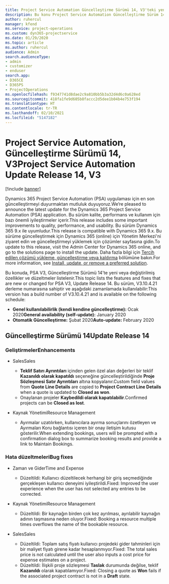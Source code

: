 ```yaml
---
title: Project Service Automation Güncelleştirme Sürümü 14, V3'teki yenilikler veya değişiklikler
description: Bu konu Project Service Automation Güncelleştirme Sürüm 14 V3'teki yenilikler hakkında bilgi sağlar.
author: ruhercul
manager: kfend
ms.service: project-operations
ms.custom: dyn365-projectservice
ms.date: 01/29/2020
ms.topic: article
ms.author: ruhercul
audience: Admin
search.audienceType:
- admin
- customizer
- enduser
search.app:
- D365CE
- D365PS
- ProjectOperations
ms.openlocfilehash: f9347741d8dae2c9a810bb5b3a32d4d6c0a628ed
ms.sourcegitcommit: 418fa1fe9d605b8faccc2d5dee1b04b4e753f194
ms.translationtype: HT
ms.contentlocale: tr-TR
ms.lasthandoff: 02/10/2021
ms.locfileid: "5147182"
---
```

# <a name="project-service-automation-update-release-14-v3"></a><span data-ttu-id="113c8-103">Project Service Automation, Güncelleştirme Sürümü 14, V3</span><span class="sxs-lookup"><span data-stu-id="113c8-103">Project Service Automation Update Release 14, V3</span></span>

[!include [banner](../includes/psa-now-project-operations.md)]

<span data-ttu-id="113c8-104">Dynamics 365 Project Service Automation (PSA) uygulaması için en son güncelleştirmeyi duyurmaktan mutluluk duyuyoruz.</span><span class="sxs-lookup"><span data-stu-id="113c8-104">We’re pleased to announce the latest update for the Dynamics 365 Project Service Automation (PSA) application.</span></span> <span data-ttu-id="113c8-105">Bu sürüm kalite, performans ve kullanım için bazı önemli iyileştirmeler içerir.</span><span class="sxs-lookup"><span data-stu-id="113c8-105">This release includes some important improvements to quality, performance, and usability.</span></span> <span data-ttu-id="113c8-106">Bu sürüm Dynamics 365 9.x ile uyumludur.</span><span class="sxs-lookup"><span data-stu-id="113c8-106">This release is compatible with Dynamics 365 9.x.</span></span> <span data-ttu-id="113c8-107">Bu sürüme güncelleştirmek için Dynamics 365 (online) için Yönetim Merkezi'ni ziyaret edin ve güncelleştirmeyi yüklemek için çözümler sayfasına gidin.</span><span class="sxs-lookup"><span data-stu-id="113c8-107">To update to this release, visit the Admin Center for Dynamics 365 online, and go to the solutions page to install the update.</span></span> <span data-ttu-id="113c8-108">Daha fazla bilgi için [Tercih edilen çözümü yükleme, güncelleştirme veya kaldırma](https://docs.microsoft.com/power-platform/admin/install-remove-preferred-solution) bölümüne bakın.</span><span class="sxs-lookup"><span data-stu-id="113c8-108">For more information, see [Install, update, or remove a preferred solution](https://docs.microsoft.com/power-platform/admin/install-remove-preferred-solution).</span></span>

<span data-ttu-id="113c8-109">Bu konuda, PSA V3, Güncelleştirme Sürümü 14'te yeni veya değiştirilmiş özellikler ve düzeltmeler listelenir.</span><span class="sxs-lookup"><span data-stu-id="113c8-109">This topic lists the features and fixes that are new or changed for PSA V3, Update Release 14.</span></span> <span data-ttu-id="113c8-110">Bu sürüm, V3.10.4.21 derleme numarasına sahiptir ve aşağıdaki zamanlamada kullanılabilir:</span><span class="sxs-lookup"><span data-stu-id="113c8-110">This version has a build number of V3.10.4.21 and is available on the following schedule:</span></span>

- <span data-ttu-id="113c8-111">**Genel kullanılabilirlik (kendi kendine güncelleştirme):** Ocak 2020</span><span class="sxs-lookup"><span data-stu-id="113c8-111">**General availability (self-update):** January 2020</span></span>
- <span data-ttu-id="113c8-112">**Otomatik Güncelleştirme:** Şubat 2020</span><span class="sxs-lookup"><span data-stu-id="113c8-112">**Auto-update:** February 2020</span></span>

## <a name="update-release-14"></a><span data-ttu-id="113c8-113">Güncelleştirme Sürümü 14</span><span class="sxs-lookup"><span data-stu-id="113c8-113">Update Release 14</span></span>

### <a name="enhancements"></a><span data-ttu-id="113c8-114">Geliştirmeler</span><span class="sxs-lookup"><span data-stu-id="113c8-114">Enhancements</span></span>

- <span data-ttu-id="113c8-115">Sales</span><span class="sxs-lookup"><span data-stu-id="113c8-115">Sales</span></span>

     - <span data-ttu-id="113c8-116">**Teklif Satırı Ayrıntıları** içinden gelen özel alan değerleri bir teklif **Kazanıldı olarak kapatıldı** seçeneğine güncelleştirildiğinde **Proje Sözleşmesi Satır Ayrıntıları** altına kopyalanır.</span><span class="sxs-lookup"><span data-stu-id="113c8-116">Custom field values from **Quote Line Details** are copied to **Project Contract Line Details** when a quote is updated to **Closed as won**.</span></span>
     - <span data-ttu-id="113c8-117">Onaylanan projeler **Kaybedildi olarak kapatılabilir**.</span><span class="sxs-lookup"><span data-stu-id="113c8-117">Confirmed projects can be **Closed as lost**.</span></span>

- <span data-ttu-id="113c8-118">Kaynak Yönetimi</span><span class="sxs-lookup"><span data-stu-id="113c8-118">Resource Management</span></span>

     - <span data-ttu-id="113c8-119">Ayırmalar uzatılırken, kullanıcılara ayırma sonuçlarını özetleyen ve Ayırmaları Koru bağlantısı içeren bir onay iletişim kutusu gösterilir.</span><span class="sxs-lookup"><span data-stu-id="113c8-119">When extending bookings, users will be prompted with a confirmation dialog box to summarize booking results and provide a link to Maintain Bookings.</span></span>


### <a name="bug-fixes"></a><span data-ttu-id="113c8-120">Hata düzeltmeleri</span><span class="sxs-lookup"><span data-stu-id="113c8-120">Bug fixes</span></span>

- <span data-ttu-id="113c8-121">Zaman ve Gider</span><span class="sxs-lookup"><span data-stu-id="113c8-121">Time and Expense</span></span>

     - <span data-ttu-id="113c8-122">Düzeltildi: Kullanıcı düzeltilecek herhangi bir giriş seçmediğinde gerçekleşen kullanıcı deneyimi iyileştirildi.</span><span class="sxs-lookup"><span data-stu-id="113c8-122">Fixed: Improved the user experience when the user has not selected any entries to be corrected.</span></span>

- <span data-ttu-id="113c8-123">Kaynak Yönetimi</span><span class="sxs-lookup"><span data-stu-id="113c8-123">Resource Management</span></span>

     - <span data-ttu-id="113c8-124">Düzeltildi: Bir kaynağın birden çok kez ayrılması, ayrılabilir kaynağın adının taşmasına neden oluyor.</span><span class="sxs-lookup"><span data-stu-id="113c8-124">Fixed: Booking a resource multiple times overflows the name of the bookable resource.</span></span>

- <span data-ttu-id="113c8-125">Sales</span><span class="sxs-lookup"><span data-stu-id="113c8-125">Sales</span></span>

     - <span data-ttu-id="113c8-126">Düzeltildi: Toplam satış fiyatı kullanıcı projedeki gider tahminleri için bir maliyet fiyatı girene kadar hesaplanmıyor.</span><span class="sxs-lookup"><span data-stu-id="113c8-126">Fixed: The total sales price is not calculated until the user also inputs a cost price for expense estimates on a project.</span></span>
     - <span data-ttu-id="113c8-127">Düzeltildi: İlişkili proje sözleşmesi **Taslak** durumunda değilse, teklif **Kazanıldı** olarak kapatılamıyor.</span><span class="sxs-lookup"><span data-stu-id="113c8-127">Fixed: Closing a quote as **Won** fails if the associated project contract is not in a **Draft** state.</span></span>

